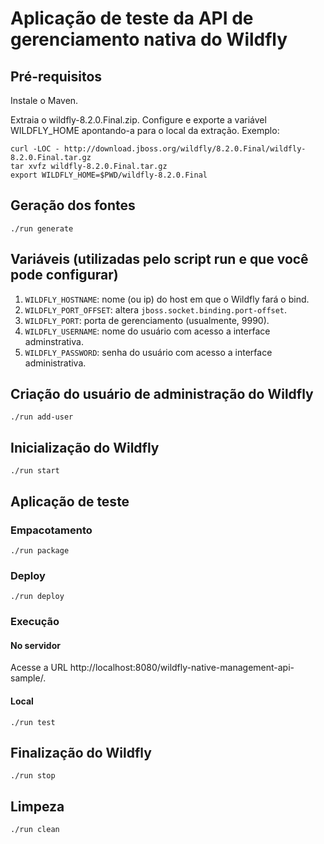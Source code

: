 # Aplicação de teste da API de gerenciamento nativa do Wildfly

## Pré-requisitos
Instale o Maven.

Extraia o wildfly-8.2.0.Final.zip. Configure e exporte a variável WILDFLY_HOME apontando-a para o local da extração. Exemplo:

```
curl -LOC - http://download.jboss.org/wildfly/8.2.0.Final/wildfly-8.2.0.Final.tar.gz
tar xvfz wildfly-8.2.0.Final.tar.gz
export WILDFLY_HOME=$PWD/wildfly-8.2.0.Final
```

## Geração dos fontes

```
./run generate
```

## Variáveis (utilizadas pelo script run e que você pode configurar)

1. ``WILDFLY_HOSTNAME``: nome (ou ip) do host em que o Wildfly fará o bind.
1. ``WILDFLY_PORT_OFFSET``: altera ``jboss.socket.binding.port-offset``.
1. ``WILDFLY_PORT``: porta de gerenciamento (usualmente, 9990).
1. ``WILDFLY_USERNAME``: nome do usuário com acesso a interface adminstrativa.
1. ``WILDFLY_PASSWORD``: senha do usuário com acesso a interface administrativa.

## Criação do usuário de administração do Wildfly

```
./run add-user
```

## Inicialização do Wildfly 

```
./run start
```

## Aplicação de teste

### Empacotamento

```
./run package
```

### Deploy

```
./run deploy
```

### Execução

#### No servidor

Acesse a URL http://localhost:8080/wildfly-native-management-api-sample/.

#### Local

```
./run test
```

## Finalização do Wildfly

```
./run stop
```

## Limpeza

```
./run clean
```
